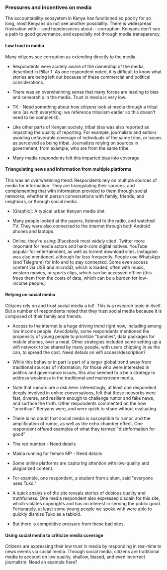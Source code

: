 ### Pressures and incentives on media

The accountability ecosystem in Kenya has functioned so poorly for so long, most Kenyans do not see another possibility. There is widespread frustration with---and hopelessness about---corruption. Kenyans don't see a path to good governance, and especially not through media transparency.

#### Low trust in media

Many citizens see corruption as extending directly to the media.

-   Respondents were acutely aware of the ownership of the media, described in Pillar 1. As one respondent noted, it is difficult to know what stories are being left out because of these commercial and political considerations.

-   There was an overwhelming sense that many forces are leading to bias and censorship in the media. Trust in media is very low.

-   TK - Need something about how citizens look at media through a tribal lens (as with everything; we reference tribalism earlier so this doesn't need to be completist).

-   Like other parts of Kenyan society, tribal bias was also reported as impacting the quality of reporting. For example, journalists and editors avoiding unfavorable coverage of individuals of the same tribe, or issues as perceived as being tribal. Journalists relying on sources in government, from example, who are from the same tribe.

-   Many media respondents felt this imparted bias into coverage

#### Triangulating news and information from multiple platforms

This was an overwhelming trend: Respondents rely on multiple sources of media for information. They are triangulating their sources, and complementing that with information provided to them through social networks, whether in person conversations with family, friends, and neighbors, or through social media.

-   [Graphic]: A typical urban Kenyan media diet.

-   Many people looked at the papers, listened to the radio, and watched TV. They were also connected to the internet through both Android phones and laptops.

-   Online, they're using: (Facebook most widely cited. Twitter more important for media actors and hard-core digital natives. YouTube popular for entertainment, as well as torrent download sites. Instagram was also mentioned, although far less frequently. People use WhatsApp (and Telegram) for info and to stay connected. Some even access content via USB and microSD, which is loaded, often with music, western movies, or sports clips, which can be accessed offline (this frees them from the costs of data, which can be a burden for low-income people.)

#### Relying on social media

Citizens rely on and trust social media a lot!  This is a research topic in itself. But a number of respondents noted that they trust social media because it is composed of their family and friends.

-   Access to the internet is a huge driving trend right now, including among low income people. Anecdotally, some respondents mentioned the propensity of young people to prioritize "bundles", data packages for mobile phones, over a meal. Other strategies included some setting up a wifi network to be shared by many people, with users chipping in as the can, to spread the cost. Need details on wifi access/description?

-   While this behavior in part is part of a larger global trend away from traditional sources of information, for those who were interested in politics and governance issues, this also seemed to a be a strategy to address weakness in the traditional and mainstream media.

-   Note that rumors are a risk here. Interestingly, at least one respondent deeply involved in online conversations, felt that these networks were fast, diverse, and resilient enough to challenge rumor and fake news, and surface the truth. Other respondents commented on the how "uncritical" Kenyans were, and were quick to share without evaluating.

-   There is no doubt that social media is susceptible to rumor, and the amplification of rumor, as well as the echo chamber effect. One respondent offered examples of what they termed "disinformation for good"

-   The red number - Need details

-   Maina running for female MP - Need details

-   Some online platforms are capturing attention with low-quality and plagiarized content.

-   For example, one respondent, a student from a slum, said "everyone uses Tuko."

-   A quick analysis of the site reveals stories of dubious quality and truthfulness. One media respondent also expressed disdain for this site, which violates copyrights and has no interest in serving the public good. Fortunately, at least some young people we spoke with were able to quickly dismiss Tuko as a tabloid.

-   But there is competitive pressure from these bad sites.

#### Using social media to criticize media coverage

Citizens are expressing their low trust in media by responding in real-time to news events via social media. Through social media, citizens are traditional media to account on low quality, shallow, biased, and even incorrect journalism. Need an example here?
